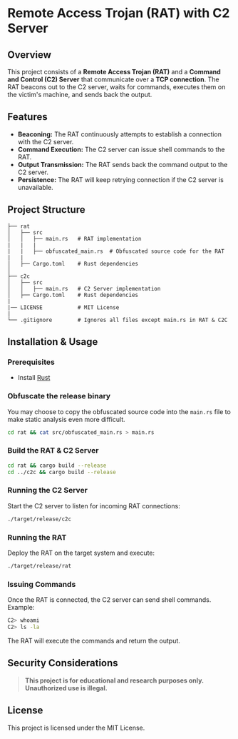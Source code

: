 # Remote Access Trojan (RAT) with C2 Server

## Overview
This project consists of a **Remote Access Trojan (RAT)** and a **Command and Control (C2) Server** that communicate over a **TCP connection**. The RAT beacons out to the C2 server, waits for commands, executes them on the victim's machine, and sends back the output.

## Features
- **Beaconing:** The RAT continuously attempts to establish a connection with the C2 server.
- **Command Execution:** The C2 server can issue shell commands to the RAT.
- **Output Transmission:** The RAT sends back the command output to the C2 server.
- **Persistence:** The RAT will keep retrying connection if the C2 server is unavailable.

## Project Structure
```
├── rat
│   ├── src
│   │   ├── main.rs   # RAT implementation
|   |   |
|   |   ├── obfuscated_main.rs  # Obfuscated source code for the RAT
|   |   
│   ├── Cargo.toml    # Rust dependencies
│
├── c2c
│   ├── src
│   │   ├── main.rs   # C2 Server implementation
│   ├── Cargo.toml    # Rust dependencies
|
|── LICENSE           # MIT License
|
└── .gitignore        # Ignores all files except main.rs in RAT & C2C
```

## Installation & Usage

### Prerequisites
- Install [Rust](https://www.rust-lang.org/tools/install)

### Obfuscate the release binary
You may choose to copy the obfuscated source code into the `main.rs` file to make static analysis even more difficult.
```bash
cd rat && cat src/obfuscated_main.rs > main.rs
```

### Build the RAT & C2 Server
```bash
cd rat && cargo build --release
cd ../c2c && cargo build --release
```

### Running the C2 Server
Start the C2 server to listen for incoming RAT connections:
```bash
./target/release/c2c
```

### Running the RAT
Deploy the RAT on the target system and execute:
```bash
./target/release/rat
```

### Issuing Commands
Once the RAT is connected, the C2 server can send shell commands. Example:
```bash
C2> whoami
C2> ls -la
```
The RAT will execute the commands and return the output.

## Security Considerations
> **This project is for educational and research purposes only. Unauthorized use is illegal.**

## License
This project is licensed under the MIT License.